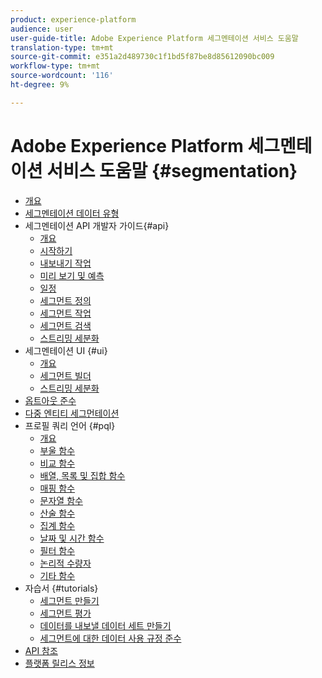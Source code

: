 ```yaml
---
product: experience-platform
audience: user
user-guide-title: Adobe Experience Platform 세그멘테이션 서비스 도움말
translation-type: tm+mt
source-git-commit: e351a2d489730c1f1bd5f87be8d85612090bc009
workflow-type: tm+mt
source-wordcount: '116'
ht-degree: 9%

---
```



# Adobe Experience Platform 세그멘테이션 서비스 도움말 {#segmentation}

- [개요](home.md)
- [세그멘테이션 데이터 유형](data-types.md)
- 세그멘테이션 API 개발자 가이드{#api}
   - [개요](api/overview.md)
   - [시작하기](api/getting-started.md)
   - [내보내기 작업](api/export-jobs.md)
   - [미리 보기 및 예측](api/previews-and-estimates.md)
   - [일정](api/schedules.md)
   - [세그먼트 정의](api/segment-definitions.md)
   - [세그먼트 작업](api/segment-jobs.md)
   - [세그먼트 검색](api/segment-search.md)
   - [스트리밍 세분화](api/streaming-segmentation.md)
- 세그멘테이션 UI {#ui}
   - [개요](ui/overview.md)
   - [세그먼트 빌더](ui/segment-builder.md)
   - [스트리밍 세분화](ui/streaming-segmentation.md)
- [옵트아웃 준수](honoring-opt-outs.md)
- [다중 엔티티 세그먼테이션](multi-entity-segmentation.md)
- 프로필 쿼리 언어 {#pql}
   - [개요](pql/overview.md)
   - [부울 함수](pql/boolean-functions.md)
   - [비교 함수](pql/comparison-functions.md)
   - [배열, 목록 및 집합 함수](pql/array-functions.md)
   - [매핑 함수](pql/map-functions.md)
   - [문자열 함수](pql/string-functions.md)
   - [산술 함수](pql/arithmetic-functions.md)
   - [집계 함수](pql/aggregation-functions.md)
   - [날짜 및 시간 함수](pql/datetime-functions.md)
   - [필터 함수](pql/filter-functions.md)
   - [논리적 수량자](pql/logical-quantifiers.md)
   - [기타 함수](pql/misc-functions.md)
- 자습서 {#tutorials}
   - [세그먼트 만들기](tutorials/create-a-segment.md)
   - [세그먼트 평가](tutorials/evaluate-a-segment.md)
   - [데이터를 내보낼 데이터 세트 만들기](tutorials/create-dataset-export-segment.md)
   - [세그먼트에 대한 데이터 사용 규정 준수](tutorials/governance.md)
- [API 참조](https://www.adobe.io/apis/experienceplatform/home/api-reference.html#!acpdr/swagger-specs/segmentation.yaml)
- [플랫폼 릴리스 정보](https://www.adobe.com/go/platform-release-notes-en)